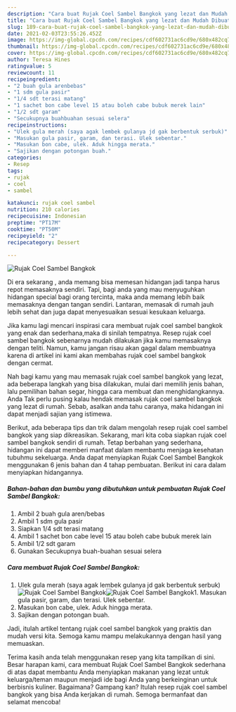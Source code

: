 ```yaml
---
description: "Cara buat Rujak Coel Sambel Bangkok yang lezat dan Mudah Dibuat"
title: "Cara buat Rujak Coel Sambel Bangkok yang lezat dan Mudah Dibuat"
slug: 189-cara-buat-rujak-coel-sambel-bangkok-yang-lezat-dan-mudah-dibuat
date: 2021-02-03T23:55:26.452Z
image: https://img-global.cpcdn.com/recipes/cdf602731ac6cd9e/680x482cq70/rujak-coel-sambel-bangkok-foto-resep-utama.jpg
thumbnail: https://img-global.cpcdn.com/recipes/cdf602731ac6cd9e/680x482cq70/rujak-coel-sambel-bangkok-foto-resep-utama.jpg
cover: https://img-global.cpcdn.com/recipes/cdf602731ac6cd9e/680x482cq70/rujak-coel-sambel-bangkok-foto-resep-utama.jpg
author: Teresa Hines
ratingvalue: 5
reviewcount: 11
recipeingredient:
- "2 buah gula arenbebas"
- "1 sdm gula pasir"
- "1/4 sdt terasi matang"
- "1 sachet bon cabe level 15 atau boleh cabe bubuk merek lain"
- "1/2 sdt garam"
- "Secukupnya buahbuahan sesuai selera"
recipeinstructions:
- "Ulek gula merah (saya agak lembek gulanya jd gak berbentuk serbuk)"
- "Masukan gula pasir, garam, dan terasi. Ulek sebentar."
- "Masukan bon cabe, ulek. Aduk hingga merata."
- "Sajikan dengan potongan buah."
categories:
- Resep
tags:
- rujak
- coel
- sambel

katakunci: rujak coel sambel 
nutrition: 210 calories
recipecuisine: Indonesian
preptime: "PT17M"
cooktime: "PT50M"
recipeyield: "2"
recipecategory: Dessert

---
```



![Rujak Coel Sambel Bangkok](https://img-global.cpcdn.com/recipes/cdf602731ac6cd9e/680x482cq70/rujak-coel-sambel-bangkok-foto-resep-utama.jpg)

Di era  sekarang , anda memang bisa memesan hidangan jadi tanpa harus repot memasaknya sendiri. Tapi, bagi anda yang mau menyuguhkan hidangan special bagi orang tercinta, maka anda memang lebih baik memasaknya dengan tangan sendiri. Lantaran, memasak di rumah jauh lebih sehat dan juga dapat menyesuaikan sesuai kesukaan keluarga.

Jika kamu lagi mencari inspirasi cara membuat rujak coel sambel bangkok yang enak dan sederhana,maka di sinilah tempatnya. Resep rujak coel sambel bangkok  sebenarnya mudah dilakukan jika kamu memasaknya dengan teliti. Namun, kamu jangan risau akan gagal dalam membuatnya 
karena di artikel ini kami akan membahas rujak coel sambel bangkok dengan cermat.  



Nah bagi kamu yang mau memasak rujak coel sambel bangkok yang lezat, ada beberapa langkah yang bisa dilakukan, mulai dari memilih jenis bahan, lalu pemilihan bahan segar, hingga cara membuat dan menghidangkannya. Anda Tak perlu pusing kalau hendak memasak rujak coel sambel bangkok yang lezat di rumah. Sebab, asalkan anda  tahu caranya, maka hidangan ini dapat menjadi sajian yang istimewa.

Berikut, ada beberapa tips dan trik dalam mengolah resep rujak coel sambel bangkok yang siap dikreasikan. Sekarang, mari kita coba siapkan rujak coel sambel bangkok sendiri di rumah. Tetap berbahan yang sederhana, hidangan ini dapat memberi manfaat dalam membantu menjaga kesehatan tubuhmu sekeluarga. Anda dapat menyiapkan Rujak Coel Sambel Bangkok menggunakan 6 jenis bahan dan 4 tahap pembuatan. Berikut ini cara dalam menyiapkan hidangannya.

<!--inarticleads1-->

##### Bahan-bahan dan bumbu yang dibutuhkan untuk pembuatan Rujak Coel Sambel Bangkok:

1. Ambil 2 buah gula aren/bebas
1. Ambil 1 sdm gula pasir
1. Siapkan 1/4 sdt terasi matang
1. Ambil 1 sachet bon cabe level 15 atau boleh cabe bubuk merek lain
1. Ambil 1/2 sdt garam
1. Gunakan Secukupnya buah-buahan sesuai selera




<!--inarticleads2-->

##### Cara membuat Rujak Coel Sambel Bangkok:

1. Ulek gula merah (saya agak lembek gulanya jd gak berbentuk serbuk)
<img src="https://img-global.cpcdn.com/steps/b241fcae4ce61d36/160x128cq70/rujak-coel-sambel-bangkok-langkah-memasak-1-foto.jpg" alt="Rujak Coel Sambel Bangkok"><img src="https://img-global.cpcdn.com/steps/1014cc74d0a86a0b/160x128cq70/rujak-coel-sambel-bangkok-langkah-memasak-1-foto.jpg" alt="Rujak Coel Sambel Bangkok">1. Masukan gula pasir, garam, dan terasi. Ulek sebentar.
1. Masukan bon cabe, ulek. Aduk hingga merata.
1. Sajikan dengan potongan buah.




Jadi, itulah artikel tentang  rujak coel sambel bangkok  yang praktis dan mudah versi kita. Semoga kamu mampu melakukannya dengan hasil yang memuaskan. 

Terima kasih anda telah menggunakan resep yang kita tampilkan di sini. Besar harapan kami, cara membuat  Rujak Coel Sambel Bangkok sederhana di atas dapat membantu Anda menyiapkan makanan yang lezat untuk keluarga/teman maupun menjadi ide bagi Anda yang berkeinginan untuk berbisnis kuliner. Bagaimana? Gampang kan? Itulah resep rujak coel sambel bangkok yang bisa Anda kerjakan di rumah. Semoga bermanfaat dan selamat mencoba!

